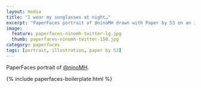 ```yaml
---
layout: media
title: "I wear my sunglasses at night…"
excerpt: "PaperFaces portrait of @ninoMH drawn with Paper by 53 on an iPad."
image: 
  feature: paperfaces-ninomh-twitter-lg.jpg
  thumb: paperfaces-ninomh-twitter-150.jpg
category: paperfaces
tags: [portrait, illustration, paper by 53]
---
```


PaperFaces portrait of [@ninoMH](http://twitter.com/ninoMH).

{% include paperfaces-boilerplate.html %}